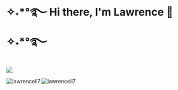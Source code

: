 <h1 align="left">✧˖*°࿐  Hi there, I'm Lawrence 👋 ✧˖*°࿐</h1> 

<div align="left">
 <img src="https://readme-typing-svg.herokuapp.com?color=45b787&lines=welcome+to+my+GitHub"> 
</div>

<p>
 <img align="left" src="https://github-readme-streak-stats.herokuapp.com/?user=lawrenceli7&theme=vision-friendly-dark" alt="lawrenceli7" />
</p>

<p>
 <img align="center" src="https://github-readme-stats.vercel.app/api/top-langs?username=lawrenceli7&show_icons=true&locale=en&layout=compact&theme=vision-friendly-dark" alt="lawrenceli7" />
</p>

<!--
<picture>
  <source media="(prefers-color-scheme: dark)" srcset="https://raw.githubusercontent.com/KiligFei/KiligFei/main/github-contribution-grid-snake-dark.svg">
  <source media="(prefers-color-scheme: light)" srcset="https://raw.githubusercontent.com/KiligFei/KiligFei/main/github-contribution-grid-snake.svg">
  <img alt="github contribution grid snake animation" src="https://raw.githubusercontent.com/KiligFei/KiligFei/main/github-contribution-grid-snake.svg">
</picture>
-->




<!--
**lawrenceli7/lawrenceli7** is a ✨ _special_ ✨ repository because its `README.md` (this file) appears on your GitHub profile.

Here are some ideas to get you started:

- 🔭 I’m currently working on ...
- 🌱 I’m currently learning ...
- 👯 I’m looking to collaborate on ...
- 🤔 I’m looking for help with ...
- 💬 Ask me about ...
- 📫 How to reach me: ...
- 😄 Pronouns: ...
- ⚡ Fun fact: ...
-->
